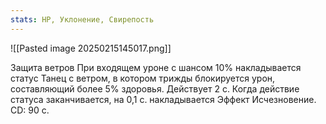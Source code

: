 ```yaml
---
stats: HP, Уклонение, Свирепость
---
```

![[Pasted image 20250215145017.png]]

Защита ветров
При входящем уроне с шансом 10% накладывается статус Танец с ветром, в котором трижды блокируется урон, составляющий более 5% здоровья. Действует 2 с. Когда действие статуса заканчивается, на 0,1 с. накладывается Эффект Исчезновение. CD: 90 с.

